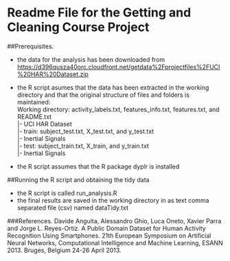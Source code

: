 # Readme File for the Getting and Cleaning Course Project

##Prerequisites.
- the data for the analysis has been downloaded from https://d396qusza40orc.cloudfront.net/getdata%2Fprojectfiles%2FUCI%20HAR%20Dataset.zip  

- the R script asumes that the data has been extracted in the working directory and that the original structure of files and folders is maintained:  
      Working directory: activity_labels.txt, features_info.txt, features.txt, and README.txt    
              |- UCI HAR Dataset  
                    |- train: subject_test.txt, X_test.txt, and y_test.txt   
                         |- Inertial Signals  
                    |- test: subject_train.txt, X_train, and y_train.txt  
                         |- Inertial Signals  

- the R script assumes that the R package dyplr is installed

##Running the R script and obtaining the tidy data
- the R script is called run_analysis.R
- the final results are saved in the working directory in as text comma separated file (csv) named dataTidy.txt

###References.
Davide Anguita, Alessandro Ghio, Luca Oneto, Xavier Parra and Jorge L. Reyes-Ortiz. A Public Domain Dataset for Human Activity Recognition Using Smartphones. 21th European Symposium on Artificial Neural Networks, Computational Intelligence and Machine Learning, ESANN 2013. Bruges, Belgium 24-26 April 2013. 
